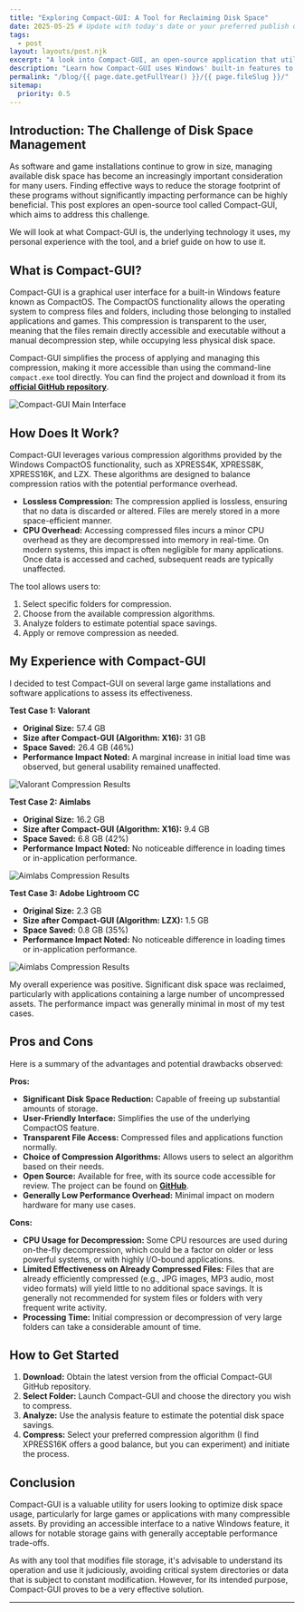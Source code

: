 ```yaml
---
title: "Exploring Compact-GUI: A Tool for Reclaiming Disk Space"
date: 2025-05-25 # Update with today's date or your preferred publish date
tags:
  - post
layout: layouts/post.njk
excerpt: "A look into Compact-GUI, an open-source application that utilizes Windows' CompactOS feature to help reduce the disk space occupied by games and programs. This post covers its functionality, my experience, and how to use it."
description: "Learn how Compact-GUI uses Windows' built-in features to shrink game and application files, saving you disk space with minimal performance impact."
permalink: "/blog/{{ page.date.getFullYear() }}/{{ page.fileSlug }}/"
sitemap:
  priority: 0.5
---
```


## Introduction: The Challenge of Disk Space Management

As software and game installations continue to grow in size, managing available disk space has become an increasingly important consideration for many users. Finding effective ways to reduce the storage footprint of these programs without significantly impacting performance can be highly beneficial. This post explores an open-source tool called Compact-GUI, which aims to address this challenge.

We will look at what Compact-GUI is, the underlying technology it uses, my personal experience with the tool, and a brief guide on how to use it.

## What is Compact-GUI?

Compact-GUI is a graphical user interface for a built-in Windows feature known as CompactOS. The CompactOS functionality allows the operating system to compress files and folders, including those belonging to installed applications and games. This compression is transparent to the user, meaning that the files remain directly accessible and executable without a manual decompression step, while occupying less physical disk space.

Compact-GUI simplifies the process of applying and managing this compression, making it more accessible than using the command-line `compact.exe` tool directly. You can find the project and download it from its **[official GitHub repository](https://github.com/IridiumIO/CompactGUI)**.

![Compact-GUI Main Interface](/images/blog/2025/05-25/compact-gui-main.png)

## How Does It Work?

Compact-GUI leverages various compression algorithms provided by the Windows CompactOS functionality, such as XPRESS4K, XPRESS8K, XPRESS16K, and LZX. These algorithms are designed to balance compression ratios with the potential performance overhead.

* **Lossless Compression:** The compression applied is lossless, ensuring that no data is discarded or altered. Files are merely stored in a more space-efficient manner.
* **CPU Overhead:** Accessing compressed files incurs a minor CPU overhead as they are decompressed into memory in real-time. On modern systems, this impact is often negligible for many applications. Once data is accessed and cached, subsequent reads are typically unaffected.

The tool allows users to:
1.  Select specific folders for compression.
2.  Choose from the available compression algorithms.
3.  Analyze folders to estimate potential space savings.
4.  Apply or remove compression as needed.

## My Experience with Compact-GUI

I decided to test Compact-GUI on several large game installations and software applications to assess its effectiveness.

**Test Case 1: Valorant**
* **Original Size:** 57.4 GB
* **Size after Compact-GUI (Algorithm: X16):** 31 GB
* **Space Saved:** 26.4 GB (46%)
* **Performance Impact Noted:** A marginal increase in initial load time was observed, but general usability remained unaffected.

![Valorant Compression Results](/images/blog/2025/05-25/val-results.png)

**Test Case 2: Aimlabs**
* **Original Size:** 16.2 GB
* **Size after Compact-GUI (Algorithm: X16):** 9.4 GB
* **Space Saved:** 6.8 GB (42%)
* **Performance Impact Noted:** No noticeable difference in loading times or in-application performance.

![Aimlabs Compression Results](/images/blog/2025/05-25/aimlabs-results.png)

**Test Case 3: Adobe Lightroom CC**
* **Original Size:** 2.3 GB
* **Size after Compact-GUI (Algorithm: LZX):** 1.5 GB
* **Space Saved:** 0.8 GB (35%)
* **Performance Impact Noted:** No noticeable difference in loading times or in-application performance.

![Aimlabs Compression Results](/images/blog/2025/05-25/lightroomcc-results.png)

My overall experience was positive. Significant disk space was reclaimed, particularly with applications containing a large number of uncompressed assets. The performance impact was generally minimal in most of my test cases.

## Pros and Cons

Here is a summary of the advantages and potential drawbacks observed:

**Pros:**
* **Significant Disk Space Reduction:** Capable of freeing up substantial amounts of storage.
* **User-Friendly Interface:** Simplifies the use of the underlying CompactOS feature.
* **Transparent File Access:** Compressed files and applications function normally.
* **Choice of Compression Algorithms:** Allows users to select an algorithm based on their needs.
* **Open Source:** Available for free, with its source code accessible for review. The project can be found on **[GitHub](https://github.com/IridiumIO/CompactGUI)**.
* **Generally Low Performance Overhead:** Minimal impact on modern hardware for many use cases.

**Cons:**
* **CPU Usage for Decompression:** Some CPU resources are used during on-the-fly decompression, which could be a factor on older or less powerful systems, or with highly I/O-bound applications.
* **Limited Effectiveness on Already Compressed Files:** Files that are already efficiently compressed (e.g., JPG images, MP3 audio, most video formats) will yield little to no additional space savings. It is generally not recommended for system files or folders with very frequent write activity.
* **Processing Time:** Initial compression or decompression of very large folders can take a considerable amount of time.

## How to Get Started

1.  **Download:** Obtain the latest version from the official Compact-GUI GitHub repository.
2.  **Select Folder:** Launch Compact-GUI and choose the directory you wish to compress.
3.  **Analyze:** Use the analysis feature to estimate the potential disk space savings.
4.  **Compress:** Select your preferred compression algorithm (I find XPRESS16K offers a good balance, but you can experiment) and initiate the process.

## Conclusion

Compact-GUI is a valuable utility for users looking to optimize disk space usage, particularly for large games or applications with many compressible assets. By providing an accessible interface to a native Windows feature, it allows for notable storage gains with generally acceptable performance trade-offs.

As with any tool that modifies file storage, it's advisable to understand its operation and use it judiciously, avoiding critical system directories or data that is subject to constant modification. However, for its intended purpose, Compact-GUI proves to be a very effective solution.

---